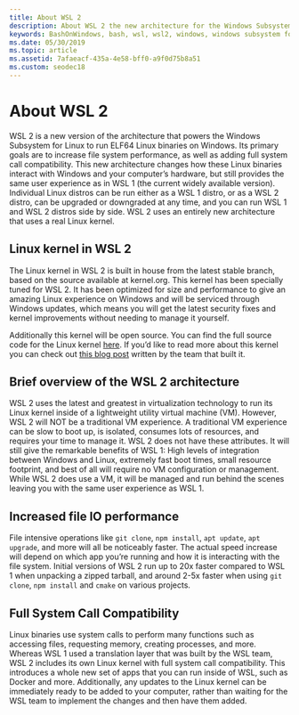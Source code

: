 ```yaml
---
title: About WSL 2
description: About WSL 2 the new architecture for the Windows Subsystem for Linux
keywords: BashOnWindows, bash, wsl, wsl2, windows, windows subsystem for linux, windowssubsystem, ubuntu, debian, suse, windows 10, install
ms.date: 05/30/2019
ms.topic: article
ms.assetid: 7afaeacf-435a-4e58-bff0-a9f0d75b8a51
ms.custom: seodec18
---
```


# About WSL 2

WSL 2 is a new version of the architecture that powers the Windows Subsystem for Linux to run ELF64 Linux binaries on Windows. Its primary goals are to increase file system performance, as well as adding full system call compatibility. This new architecture changes how these Linux binaries interact with Windows and your computer’s hardware, but still provides the same user experience as in WSL 1 (the current widely available version). Individual Linux distros can be run either as a WSL 1 distro, or as a WSL 2 distro, can be upgraded or downgraded at any time, and you can run WSL 1 and WSL 2 distros side by side. WSL 2 uses an entirely new architecture that uses a real Linux kernel.

## Linux kernel in WSL 2

The Linux kernel in WSL 2 is built in house from the latest stable branch, based on the source available at kernel.org. This kernel has been specially tuned for WSL 2. It has been optimized for size and performance to give an amazing Linux experience on Windows and will be serviced through Windows updates, which means you will get the latest security fixes and kernel improvements without needing to manage it yourself.

Additionally this kernel will be open source. You can find the full source code for the Linux kernel [here](https://github.com/microsoft/WSL2-Linux-Kernel). If you’d like to read more about this kernel you can check out [this blog post](https://devblogs.microsoft.com/commandline/shipping-a-linux-kernel-with-windows/) written by the team that built it.

## Brief overview of the WSL 2 architecture

WSL 2 uses the latest and greatest in virtualization technology to run its Linux kernel inside of a lightweight utility virtual machine (VM). However, WSL 2 will NOT be a traditional VM experience. A traditional VM experience can be slow to boot up, is isolated, consumes lots of resources, and requires your time to manage it. WSL 2 does not have these attributes. It will still give the remarkable benefits of WSL 1: High levels of integration between Windows and Linux, extremely fast boot times, small resource footprint, and best of all will require no VM configuration or management. While WSL 2 does use a VM, it will be managed and run behind the scenes leaving you with the same user experience as WSL 1.

## Increased file IO performance

File intensive operations like `git clone`, `npm install`, `apt update`, `apt upgrade`, and more will all be noticeably faster. The actual speed increase will depend on which app you’re running and how it is interacting with the file system. Initial versions of WSL 2 run up to 20x faster compared to WSL 1 when unpacking a zipped tarball, and around 2-5x faster when using `git clone`, `npm install` and `cmake` on various projects.

## Full System Call Compatibility

Linux binaries use system calls to perform many functions such as accessing files, requesting memory, creating processes, and more. Whereas WSL 1 used a translation layer that was built by the WSL team, WSL 2 includes its own Linux kernel with full system call compatibility. This introduces a whole new set of apps that you can run inside of WSL, such as Docker and more. Additionally, any updates to the Linux kernel can be immediately ready to be added to your computer, rather than waiting for the WSL team to implement the changes and then have them added.